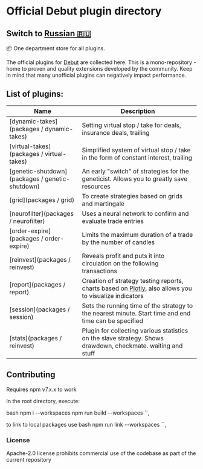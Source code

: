 # Official Debut plugin directory
## Switch to [Russian 🇷🇺](ReadMe_ru.md)

📦 One department store for all plugins.

The official plugins for [Debut](https://github.com/debut-js/Debut) are collected here. This is a mono-repository - home to proven and quality extensions developed by the community.
Keep in mind that many unofficial plugins can negatively impact performance.

## List of plugins:

| Name | Description |
| ----------------------------------- | ---------------------------------------------------------- |
| [dynamic-takes](packages / dynamic-takes) | Setting virtual stop / take for deals, insurance deals, trailing |
| [virtual-takes](packages / virtual-takes) | Simplified system of virtual stop / take in the form of constant interest, trailing |
| [genetic-shutdown](packages / genetic-shutdown) | An early "switch" of strategies for the geneticist. Allows you to greatly save resources |
| [grid](packages / grid) | To create strategies based on grids and martingale |
| [neurofilter](packages / neurofilter) | Uses a neural network to confirm and evaluate trade entries |
| [order-expire](packages / order-expire) | Limits the maximum duration of a trade by the number of candles |
| [reinvest](packages / reinvest) | Reveals profit and puts it into circulation on the following transactions |
| [report](packages / report) | Creation of strategy testing reports, charts based on [Plotly](https://plotly.com/javascript/), also allows you to visualize indicators |
| [session](packages / session) | Sets the running time of the strategy to the nearest minute. Start time and end time can be specified |
| [stats](packages / reinvest) | Plugin for collecting various statistics on the slave strategy. Shows drawdown, checkmate. waiting and stuff |

## Contributing
Requires npm v7.x.x to work

In the root directory, execute:

bash
npm i --workspaces
npm run build --workspaces
``,

to link to local packages use
bash
npm run link --workspaces
``,

### License
Apache-2.0 license prohibits commercial use of the codebase as part of the current repository
